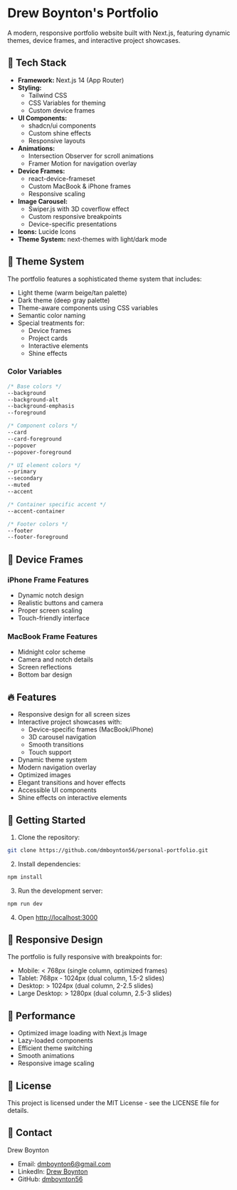 # Drew Boynton's Portfolio

A modern, responsive portfolio website built with Next.js, featuring dynamic themes, device frames, and interactive project showcases.

## 🚀 Tech Stack

- **Framework:** Next.js 14 (App Router)
- **Styling:** 
  - Tailwind CSS
  - CSS Variables for theming
  - Custom device frames
- **UI Components:** 
  - shadcn/ui components
  - Custom shine effects
  - Responsive layouts
- **Animations:** 
  - Intersection Observer for scroll animations
  - Framer Motion for navigation overlay
- **Device Frames:** 
  - react-device-frameset
  - Custom MacBook & iPhone frames
  - Responsive scaling
- **Image Carousel:** 
  - Swiper.js with 3D coverflow effect
  - Custom responsive breakpoints
  - Device-specific presentations
- **Icons:** Lucide Icons
- **Theme System:** next-themes with light/dark mode

## 🎨 Theme System

The portfolio features a sophisticated theme system that includes:

- Light theme (warm beige/tan palette)
- Dark theme (deep gray palette)
- Theme-aware components using CSS variables
- Semantic color naming
- Special treatments for:
  - Device frames
  - Project cards
  - Interactive elements
  - Shine effects

### Color Variables

```css
/* Base colors */
--background
--background-alt
--background-emphasis
--foreground

/* Component colors */
--card
--card-foreground
--popover
--popover-foreground

/* UI element colors */
--primary
--secondary
--muted
--accent

/* Container specific accent */
--accent-container

/* Footer colors */
--footer
--footer-foreground
```

## 📱 Device Frames

### iPhone Frame Features
- Dynamic notch design
- Realistic buttons and camera
- Proper screen scaling
- Touch-friendly interface

### MacBook Frame Features
- Midnight color scheme
- Camera and notch details
- Screen reflections
- Bottom bar design

## 🔥 Features

- Responsive design for all screen sizes
- Interactive project showcases with:
  - Device-specific frames (MacBook/iPhone)
  - 3D carousel navigation
  - Smooth transitions
  - Touch support
- Dynamic theme system
- Modern navigation overlay
- Optimized images
- Elegant transitions and hover effects
- Accessible UI components
- Shine effects on interactive elements

## 🚀 Getting Started

1. Clone the repository:
```bash
git clone https://github.com/dmboynton56/personal-portfolio.git
```

2. Install dependencies:
```bash
npm install
```

3. Run the development server:
```bash
npm run dev
```

4. Open [http://localhost:3000](http://localhost:3000)

## 📱 Responsive Design

The portfolio is fully responsive with breakpoints for:
- Mobile: < 768px (single column, optimized frames)
- Tablet: 768px - 1024px (dual column, 1.5-2 slides)
- Desktop: > 1024px (dual column, 2-2.5 slides)
- Large Desktop: > 1280px (dual column, 2.5-3 slides)

## 🌟 Performance

- Optimized image loading with Next.js Image
- Lazy-loaded components
- Efficient theme switching
- Smooth animations
- Responsive image scaling

## 📄 License

This project is licensed under the MIT License - see the LICENSE file for details.

## 🤝 Contact

Drew Boynton
- Email: dmboynton6@gmail.com
- LinkedIn: [Drew Boynton](https://www.linkedin.com/in/drew-boynton-1bba16180/)
- GitHub: [dmboynton56](https://github.com/dmboynton56)
```